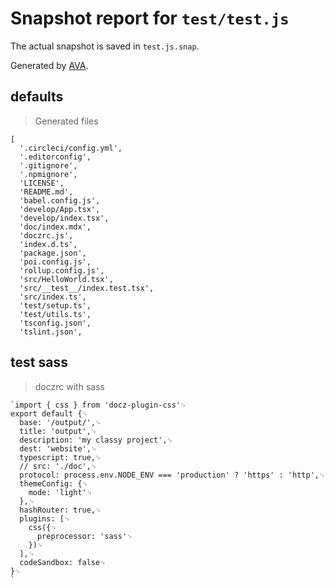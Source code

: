 # Snapshot report for `test/test.js`

The actual snapshot is saved in `test.js.snap`.

Generated by [AVA](https://ava.li).

## defaults

> Generated files

    [
      '.circleci/config.yml',
      '.editorconfig',
      '.gitignore',
      '.npmignore',
      'LICENSE',
      'README.md',
      'babel.config.js',
      'develop/App.tsx',
      'develop/index.tsx',
      'doc/index.mdx',
      'doczrc.js',
      'index.d.ts',
      'package.json',
      'poi.config.js',
      'rollup.config.js',
      'src/HelloWorld.tsx',
      'src/__test__/index.test.tsx',
      'src/index.ts',
      'test/setup.ts',
      'test/utils.ts',
      'tsconfig.json',
      'tslint.json',
    

## test sass

> doczrc with sass

    `import { css } from 'docz-plugin-css'␊
    export default {␊
      base: '/output/',␊
      title: 'output',␊
      description: 'my classy project',␊
      dest: 'website',␊
      typescript: true,␊
      // src: './doc',␊
      protocol: process.env.NODE_ENV === 'production' ? 'https' : 'http',␊
      themeConfig: {␊
        mode: 'light'␊
      },␊
      hashRouter: true,␊
      plugins: [␊
        css({␊
          preprocessor: 'sass'␊
        })␊
      ],␊
      codeSandbox: false␊
    }␊
    `